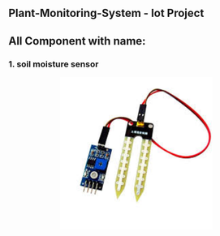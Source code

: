 ## Plant-Monitoring-System - Iot Project
## All Component with name:

<h3 align="left"> 1. soil moisture sensor </h3> 
<div align="center">
    <img src="https://github.com/Rabbi-hasan0/Plant-Monitoring-System/blob/main/Image/soil-sensor.jpg" width="300" height="300">
</div>
